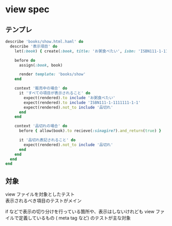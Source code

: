 # view spec

## テンプレ
```rb
describe 'books/show.html.haml' do
  describe '表示項目' do
    let(:book) { create(:book, title: 'お粥食べたい', isbn: 'ISBN111-1-1111111-1-1') }

    before do
      assign(:book, book)

      render template: 'books/show'
    end

    context '販売中の場合' do
      it 'すべての項目が表示されること' do
        expect(rendered).to include 'お粥食べたい'
        expect(rendered).to include 'ISBN111-1-1111111-1-1'
        expect(rendered).not_to include '品切れ'
      end
    end

    context '品切れの場合' do
      before { allow(book).to recieve(:sinagire?).and_return(true) }

      it '品切れ表記されること' do
        expect(rendered).not_to include '品切れ'
      end
    end
  end
end
```

## 対象
view ファイルを対象としたテスト  
表示されるべき項目のテストがメイン  

if などで表示の切り分けを行っている箇所や、表示はしないけれども view ファイルで定義しているもの ( meta tag など) のテストが主な対象
